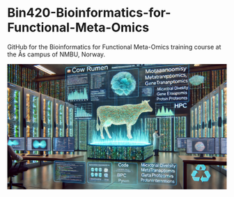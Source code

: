 # Bin420-Bioinformatics-for-Functional-Meta-Omics
GitHub for the Bioinformatics for Functional Meta-Omics training course at the Ås campus of NMBU, Norway. 

![CowMicrobio](https://github.com/TheMEMOLab/Bin420-Bioinformatics-for-Functional-Meta-Omics/blob/main/img/metaomics.webp)
